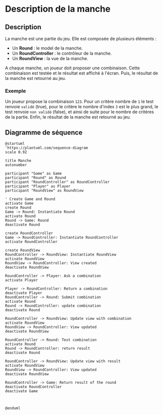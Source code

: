 # Description de la manche

<primary-label ref="diagram"/>

## Description

La manche est une partie du jeu. Elle est composée de plusieurs éléments :
- Un **Round** : le model de la manche.
- Un **RoundController** : le contrôleur de la manche.
- Un **RoundView** : la vue de la manche.

A chaque manche, un joueur doit proposer une combinaison. Cette combinaison est testée et le résultat est affiché à l'écran.
Puis, le résultat de la manche est retourné au jeu.

### Exemple

Un joueur propose la combinaison `123`. Pour un critère nombre de `1` le test renvoie `validé` (true), pour le critère le nombre d'index `3` est le plus grand, le test renvoie `non validé` (false), et ainsi de suite pour le nombre de critères de la partie.
Enfin, le résultat de la manche est retourné au jeu.

## Diagramme de séquence

<secondary-label ref="comportemental"/>

```plantuml
@startuml
'https://plantuml.com/sequence-diagram
scale 0.92

title Manche
autonumber

participant "Game" as Game
participant "Round" as Round
participant "RoundController" as RoundController
participant "Player" as Player
participant "RoundView" as RoundView

' Create Game and Round
activate Game
create Round
Game -> Round: Instantiate Round
activate Round
Round -> Game: Round
deactivate Round

create RoundController
Game -> RoundController: Instantiate RoundController
activate RoundController

create RoundView
RoundController -> RoundView: Instantiate RoundView
activate RoundView
RoundView -> RoundController: View created
deactivate RoundView

RoundController -> Player: Ask a combination
activate Player

Player -> RoundController: Return a combination
deactivate Player
RoundController -> Round: Submit combination
activate Round
Round -> RoundController: update combination
deactivate Round

RoundController -> RoundView: Update view with combination
activate RoundView
RoundView -> RoundController: View updated
deactivate RoundView

RoundController -> Round: Test combination
activate Round
Round -> RoundController: return result
deactivate Round

RoundController -> RoundView: Update view with result
activate RoundView
RoundView -> RoundController: View updated
deactivate RoundView

RoundController -> Game: Return result of the round
deactivate RoundController
deactivate Game



@enduml
```